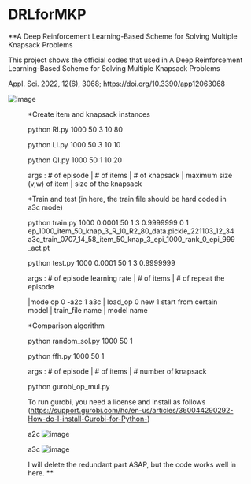 # DRLforMKP
**A Deep Reinforcement Learning-Based Scheme for Solving Multiple Knapsack Problems

This project shows the official codes that used in A Deep Reinforcement Learning-Based Scheme for Solving Multiple Knapsack Problems

Appl. Sci. 2022, 12(6), 3068; https://doi.org/10.3390/app12063068



![image](https://user-images.githubusercontent.com/69515626/199708217-af268d7a-d9eb-4502-979b-0aa87880aca7.png)
<Figure in the paper>

*Create item and knapsack instances

  python RI.py 1000 50 3 10 80

  python LI.py 1000 50 3 10 10

  python QI.py 1000 50 1 10 20

  args : # of episode | # of items | # of knapsack 
  | maximum size (v,w) of item | size of the knapsack

*Train and test  (in here, the train file should be hard coded in a3c mode)

  python train.py 1000 0.0001 50 1 3 0.9999999 0 1 ep_1000_item_50_knap_3_R_10_R2_80_data.pickle_221103_12_34 a3c_train_0707_14_58_item_50_knap_3_epi_1000_rank_0_epi_999_act.pt
  
  python test.py 1000 0.0001 50 1 3 0.9999999
  
  args : # of episode learning rate  | # of items | # of repeat the episode 

  |mode op 0 -a2c 1 a3c |  load_op 0 new 1 start from certain model | train_file name | model name
                                                                      
*Comparison algorithm

  python random_sol.py 1000 50 1
  
  python ffh.py 1000 50 1
  
  args : # of episode |  # of items  |  # number of knapsack 


  python gurobi_op_mul.py
  
  To run gurobi, you need a license and install as follows (https://support.gurobi.com/hc/en-us/articles/360044290292-How-do-I-install-Gurobi-for-Python-)

a2c
![image](https://github.com/013giwon/DRLforMKP/assets/69515626/ffbdebc6-e30f-496c-a54f-967f6e332ca0)

a3c
![image](https://github.com/013giwon/DRLforMKP/assets/69515626/a5a10ff2-e8b4-420e-a921-48d0c6735892)


I will delete the redundant part ASAP, but the code works well in here.
**
